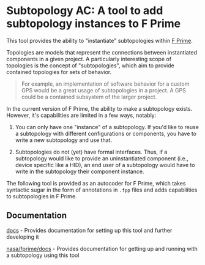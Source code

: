 # Subtopology AC: A tool to add subtopology instances to F Prime

This tool provides the ability to "instantiate" subtopologies within [F Prime](https://fprime.jpl.nasa.gov).

Topologies are models that represent the connections between instantiated components in a given project. A particularly interesting scope of topologies is the concept of "subtopologies", which aim to provide contained topologies for sets of behavior. 

> For example, an implementation of software behavior for a custom GPS would be a great usage of subtopologies in a project. A GPS could be a contained subsystem of the larger project.

In the current version of F Prime, the ability to make a subtopology exists. However, it's capabilities are limited in a few ways, notably:

1. You can only have one "instance" of a subtopology. If you'd like to reuse a subtopology with different configurations or components, you have to write a new subtopology and use that.

2. Subtopologies do not (yet) have formal interfaces. Thus, if a subtopology would like to provide an uninstantiated component (i.e., device specific like a HID), an end user of a subtopology would have to write in the subtopology their component instance.

The following tool is provided as an autocoder for F Prime, which takes syntactic sugar in the form of annotations in `.fpp` files and adds capabilities to subtopologies in F Prime.

## Documentation

[docs](/docs) - Provides documentation for setting up this tool and further developing it

[nasa/fprime/docs](/docs) - Provides documentation for getting up and running with a subtopology using this tool